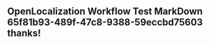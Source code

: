 <properties
ms.topic="hero-topic1"
ms.test1="hero-topic"
ms.test2="test"/>

## OpenLocalization Workflow Test MarkDown 65f81b93-489f-47c8-9388-59eccbd75603 thanks!
